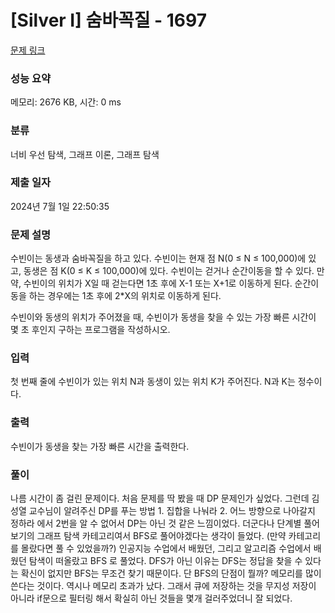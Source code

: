 # [Silver I] 숨바꼭질 - 1697 

[문제 링크](https://www.acmicpc.net/problem/1697) 

### 성능 요약

메모리: 2676 KB, 시간: 0 ms

### 분류

너비 우선 탐색, 그래프 이론, 그래프 탐색

### 제출 일자

2024년 7월 1일 22:50:35

### 문제 설명

<p>수빈이는 동생과 숨바꼭질을 하고 있다. 수빈이는 현재 점 N(0 ≤ N ≤ 100,000)에 있고, 동생은 점 K(0 ≤ K ≤ 100,000)에 있다. 수빈이는 걷거나 순간이동을 할 수 있다. 만약, 수빈이의 위치가 X일 때 걷는다면 1초 후에 X-1 또는 X+1로 이동하게 된다. 순간이동을 하는 경우에는 1초 후에 2*X의 위치로 이동하게 된다.</p>

<p>수빈이와 동생의 위치가 주어졌을 때, 수빈이가 동생을 찾을 수 있는 가장 빠른 시간이 몇 초 후인지 구하는 프로그램을 작성하시오.</p>

### 입력 

 <p>첫 번째 줄에 수빈이가 있는 위치 N과 동생이 있는 위치 K가 주어진다. N과 K는 정수이다.</p>

### 출력 

 <p>수빈이가 동생을 찾는 가장 빠른 시간을 출력한다.</p>

 ### 풀이

 <p>나름 시간이 좀 걸린 문제이다. 처음 문제를 딱 봤을 때 DP 문제인가 싶었다. 그런데 김성열 교수님이 알려주신 DP를 푸는 방법 1. 집합을 나눠라 2. 어느 방향으로 나아갈지 정하라 에서 2번을 알 수 없어서 DP는 아닌 것 같은 느낌이었다. 더군다나 단계별 풀어보기의 그래프 탐색 카테고리여서 BFS로 풀어야겠다는 생각이 들었다. (만약 카테고리를 몰랐다면 풀 수 있었을까?) 인공지능 수업에서 배웠던, 그리고 알고리즘 수업에서 배웠던 탐색이 떠올랐고 BFS 로 풀었다. DFS가 아닌 이유는 DFS는 정답을 찾을 수 있다는 확신이 없지만 BFS는 무조건 찾기 때문이다. 단 BFS의 단점이 뭘까? 메모리를 많이 쓴다는 것이다. 역시나 메모리 초과가 났다. 그래서 큐에 저장하는 것을 무지성 저장이 아니라 if문으로 필터링 해서 확실히 아닌 것들을 몇개 걸러주었더니 잘 되었다. </p>

